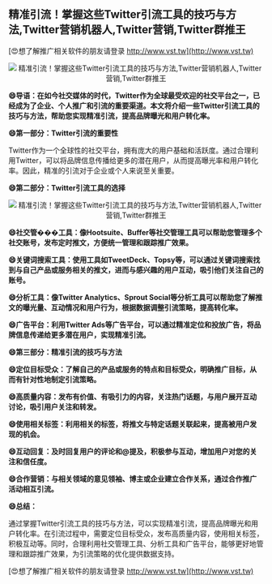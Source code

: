 ## **精准引流！掌握这些Twitter引流工具的技巧与方法,Twitter营销机器人,Twitter营销,Twitter群推王**

[😍想了解推广相关软件的朋友请登录 http://www.vst.tw](http://www.vst.tw)

 <center><img src="https://vst.tw/MP4/tuiguang/png/3.png" alt="精准引流！掌握这些Twitter引流工具的技巧与方法,Twitter营销机器人,Twitter营销,Twitter群推王"></center>

**😄导语：在如今社交媒体的时代，Twitter作为全球最受欢迎的社交平台之一，已经成为了企业、个人推广和引流的重要渠道。本文将介绍一些Twitter引流工具的技巧与方法，帮助您实现精准引流，提高品牌曝光和用户转化率。**

**😄第一部分：Twitter引流的重要性**

Twitter作为一个全球性的社交平台，拥有庞大的用户基础和活跃度。通过合理利用Twitter，可以将品牌信息传播给更多的潜在用户，从而提高曝光率和用户转化率。因此，精准的引流对于企业或个人来说至关重要。

**😄第二部分：Twitter引流工具的选择**

 <center><img src="https://vst.tw/MP4/tuiguang/png/5.png" alt="精准引流！掌握这些Twitter引流工具的技巧与方法,Twitter营销机器人,Twitter营销,Twitter群推王"></center>

**😄社交管���工具：像Hootsuite、Buffer等社交管理工具可以帮助您管理多个社交账号，发布定时推文，方便统一管理和跟踪推广效果。**

**😄关键词搜索工具：使用工具如TweetDeck、Topsy等，可以通过关键词搜索找到与自己产品或服务相关的推文，进而与感兴趣的用户互动，吸引他们关注自己的账号。**

**😄分析工具：像Twitter Analytics、Sprout Social等分析工具可以帮助您了解推文的曝光量、互动情况和用户行为，根据数据调整引流策略，提高转化率。**

**😄广告平台：利用Twitter Ads等广告平台，可以通过精准定位和投放广告，将品牌信息传递给更多潜在用户，实现精准引流。**

**😄第三部分：精准引流的技巧与方法**

**😄定位目标受众：了解自己的产品或服务的特点和目标受众，明确推广目标，从而有针对性地制定引流策略。**

**😄高质量内容：发布有价值、有吸引力的内容，关注热门话题，与用户展开互动讨论，吸引用户关注和转发。**

**😄使用相关标签：利用相关的标签，将推文与特定话题关联起来，提高被用户发现的机会。**

**😄互动回复：及时回复用户的评论和@提及，积极参与互动，增加用户对您的关注和信任度。**

**😄合作营销：与相关领域的意见领袖、博主或企业建立合作关系，通过合作推广活动相互引流。**

**😄总结：**

通过掌握Twitter引流工具的技巧与方法，可以实现精准引流，提高品牌曝光和用户转化率。在引流过程中，需要定位目标受众，发布高质量内容，使用相关标签，积极互动等。同时，合理利用社交管理工具、分析工具和广告平台，能够更好地管理和跟踪推广效果，为引流策略的优化提供数据支持。

[😍想了解推广相关软件的朋友请登录 http://www.vst.tw](http://www.vst.tw)



